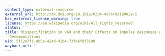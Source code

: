 ```yaml
---
content_type: external-resource
external_url: http://dx.doi.org/10.1016/0304-4076(93)90029-5
has_external_license_warning: true
license: https://en.wikipedia.org/wiki/All_rights_reserved
status: ''
title: Misspecification in VAR and their Effects on Impulse Responses and Variance
  Decompositions
uid: 5f12e7f1-ab5a-424d-91b4-73fe6f8f3100
wayback_url: ''
---
```

